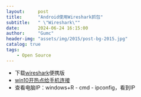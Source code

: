 ```yaml
---
layout:     post
title:      "Android使用Wireshark抓包"
subtitle:   " \"Wireshark\""
date:       2024-06-24 16:15:00
author:     "Gumc"
header-img: "assets/img/2015/post-bg-2015.jpg"
catalog: true
tags:
    - Open Source
---
```

* 下载[wireshark](https://www.wireshark.org/)便携版
* [win10开热点给手机连接](https://support.microsoft.com/zh-cn/windows/%E5%B0%86-windows-%E7%94%B5%E8%84%91%E7%94%A8%E4%BD%9C%E7%A7%BB%E5%8A%A8%E7%83%AD%E7%82%B9-c89b0fad-72d5-41e8-f7ea-406ad9036b85)
* 查看电脑IP：windows+R - cmd - ipconfig，看到IP
